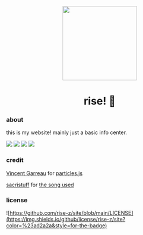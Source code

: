 <div align="center">
    <img src="https://raw.githubusercontent.com/rise-z/site/main/assets/pfp.jpg" alt="" width="200">
    <h1>rise! 🍉</h1>
</div>

### about
this is my website! mainly just a basic info center.

![](https://img.shields.io/github/languages/code-size/rise-z/site?color=%23ad2a2a&style=for-the-badge)
![](https://img.shields.io/github/directory-file-count/rise-z/site?color=%23ad2a2a&style=for-the-badge)
![](https://img.shields.io/github/languages/top/rise-z/site?color=%23ad2a2a&style=for-the-badge)
![](https://img.shields.io/w3c-validation/html?color=%23ad2a2a&style=for-the-badge&targetUrl=https%3A%2F%2Fraw.githubusercontent.com%2Frise-z%2Fsite%2Fmain%2Findex.html)

### credit
[Vincent Garreau](https://github.com/VincentGarreau) for [particles.js](https://github.com/VincentGarreau/particles.js)

[sacristuff](https://soundcloud.com/sacri-stuff) for [the song used](https://soundcloud.com/sacri-stuff/obs-soundtrack-volume-2-happy-stars-rage)

### license
![https://github.com/rise-z/site/blob/main/LICENSE](https://img.shields.io/github/license/rise-z/site?color=%23ad2a2a&style=for-the-badge)
